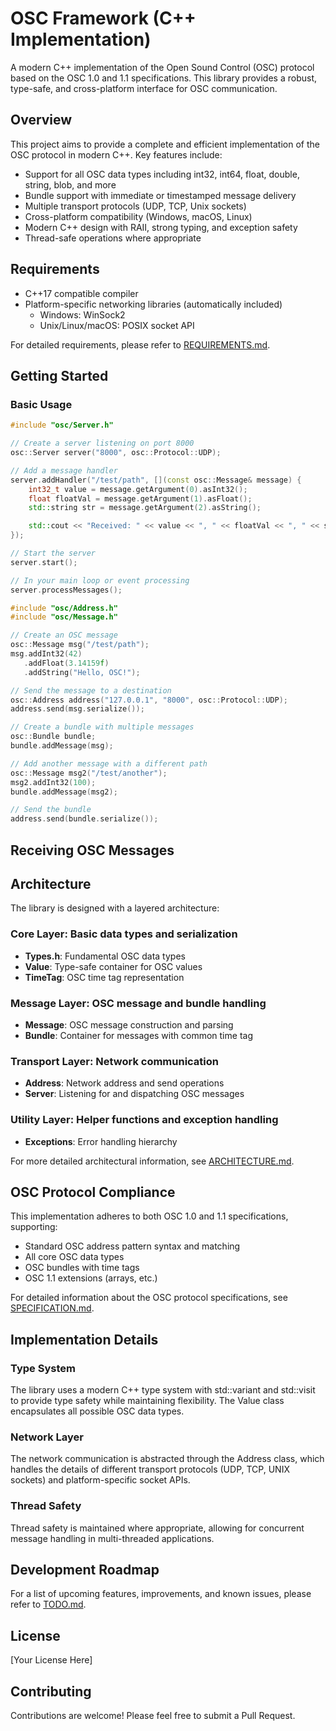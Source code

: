 # OSC Framework (C++ Implementation)

A modern C++ implementation of the Open Sound Control (OSC) protocol based on the OSC 1.0 and 1.1 specifications. This library provides a robust, type-safe, and cross-platform interface for OSC communication.

## Overview

This project aims to provide a complete and efficient implementation of the OSC protocol in modern C++. Key features include:

- Support for all OSC data types including int32, int64, float, double, string, blob, and more
- Bundle support with immediate or timestamped message delivery
- Multiple transport protocols (UDP, TCP, Unix sockets)
- Cross-platform compatibility (Windows, macOS, Linux)
- Modern C++ design with RAII, strong typing, and exception safety
- Thread-safe operations where appropriate

## Requirements

- C++17 compatible compiler
- Platform-specific networking libraries (automatically included)
  - Windows: WinSock2
  - Unix/Linux/macOS: POSIX socket API

For detailed requirements, please refer to [REQUIREMENTS.md](REQUIREMENTS.md).

## Getting Started

### Basic Usage

```cpp
#include "osc/Server.h"

// Create a server listening on port 8000
osc::Server server("8000", osc::Protocol::UDP);

// Add a message handler
server.addHandler("/test/path", [](const osc::Message& message) {
    int32_t value = message.getArgument(0).asInt32();
    float floatVal = message.getArgument(1).asFloat();
    std::string str = message.getArgument(2).asString();

    std::cout << "Received: " << value << ", " << floatVal << ", " << str << std::endl;
});

// Start the server
server.start();

// In your main loop or event processing
server.processMessages();
```

```cpp
#include "osc/Address.h"
#include "osc/Message.h"

// Create an OSC message
osc::Message msg("/test/path");
msg.addInt32(42)
   .addFloat(3.14159f)
   .addString("Hello, OSC!");

// Send the message to a destination
osc::Address address("127.0.0.1", "8000", osc::Protocol::UDP);
address.send(msg.serialize());

// Create a bundle with multiple messages
osc::Bundle bundle;
bundle.addMessage(msg);

// Add another message with a different path
osc::Message msg2("/test/another");
msg2.addInt32(100);
bundle.addMessage(msg2);

// Send the bundle
address.send(bundle.serialize());
```

## Receiving OSC Messages

## Architecture

The library is designed with a layered architecture:

### Core Layer: Basic data types and serialization

- **Types.h**: Fundamental OSC data types
- **Value**: Type-safe container for OSC values
- **TimeTag**: OSC time tag representation

### Message Layer: OSC message and bundle handling

- **Message**: OSC message construction and parsing
- **Bundle**: Container for messages with common time tag

### Transport Layer: Network communication

- **Address**: Network address and send operations
- **Server**: Listening for and dispatching OSC messages

### Utility Layer: Helper functions and exception handling

- **Exceptions**: Error handling hierarchy

For more detailed architectural information, see [ARCHITECTURE.md](ARCHITECTURE.md).

## OSC Protocol Compliance

This implementation adheres to both OSC 1.0 and 1.1 specifications, supporting:

- Standard OSC address pattern syntax and matching
- All core OSC data types
- OSC bundles with time tags
- OSC 1.1 extensions (arrays, etc.)

For detailed information about the OSC protocol specifications, see [SPECIFICATION.md](SPECIFICATION.md).

## Implementation Details

### Type System

The library uses a modern C++ type system with std::variant and std::visit to provide type safety while maintaining flexibility. The Value class encapsulates all possible OSC data types.

### Network Layer

The network communication is abstracted through the Address class, which handles the details of different transport protocols (UDP, TCP, UNIX sockets) and platform-specific socket APIs.

### Thread Safety

Thread safety is maintained where appropriate, allowing for concurrent message handling in multi-threaded applications.

## Development Roadmap

For a list of upcoming features, improvements, and known issues, please refer to [TODO.md](TODO.md).

## License

[Your License Here]

## Contributing

Contributions are welcome! Please feel free to submit a Pull Request.
